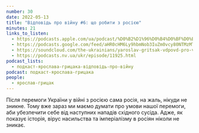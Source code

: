 ```yaml
---
number: 30
date: 2022-05-13
title: "Відповідь про війну #6: що робити з росією"
minutes: 21
links_to_listen:
  - https://podcasts.apple.com/ua/podcast/%D0%B2%D1%96%D0%B4%D0%BF%D0%BE%D0%B2%D1%96%D0%B4%D1%8C-%D0%BF%D1%80%D0%BE-%D0%B2%D1%96%D0%B9%D0%BD%D1%83-6-%D1%89%D0%BE-%D1%80%D0%BE%D0%B1%D0%B8%D1%82%D0%B8-%D0%B7-%D1%80%D0%BE%D1%81%D1%96%D1%94%D1%8E/id1546083745?i=1000561054602
  - https://podcasts.google.com/feed/aHR0cHM6Ly9hbmNob3IuZm0vcy80NTMzMTgxMC9wb2RjYXN0L3Jzcw/episode/OTc4NzE5NDAtMDNmOS00MDQ3LWI2YjktOGIyNzAxNmZhZWM4
  - https://soundcloud.com/the-ukrainians/yaroslav-gritsak-vdpovd-pro-vynu-6-shcho-robiti-z-rosyu?in=the-ukrainians/sets/muzykazist
  - https://podcasts.nv.ua/ukr/episode/11925.html
podcast_lists:
  - подкаст-ярослава-грицака-відповідь-про-війну
podcast: подкаст-ярослава-грицака
people:
  - ярослав-грицак
---
```


Після перемоги України у війні з росією сама росія, на жаль, нікуди не зникне.
Тому вже зараз ми маємо думати про умови нашої перемоги, аби убезпечити себе
від наступних нападів східного сусіда. Адже, як показує історія, вірус
насильства та імперіалізму в росіян ніколи не зникає.
